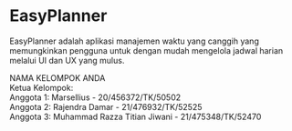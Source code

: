 # EasyPlanner
EasyPlanner adalah aplikasi manajemen waktu yang canggih yang memungkinkan pengguna untuk dengan mudah mengelola jadwal harian melalui UI dan UX yang mulus. <br />

NAMA KELOMPOK ANDA <br />
Ketua Kelompok:  <br />
Anggota 1: Marsellius - 20/456372/TK/50502<br />
Anggota 2: Rajendra Damar - 21/476932/TK/52525<br />
Anggota 3: Muhammad Razza Titian Jiwani - 21/475348/TK/52470<br />
